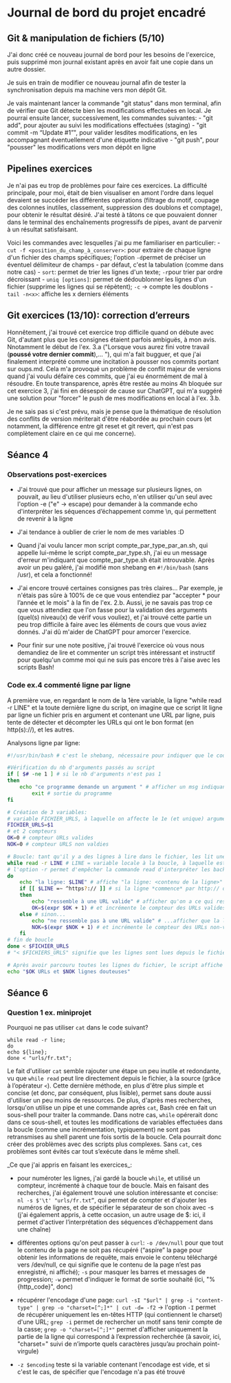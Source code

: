 # Journal de bord du projet encadré


## Git & manipulation de fichiers (5/10)

J'ai donc créé ce nouveau journal de bord pour les besoins de l'exercice, puis supprimé mon journal existant après en avoir fait une copie dans un autre dossier.

Je suis en train de modifier ce nouveau journal afin de tester la synchronisation depuis ma machine vers mon dépôt Git.

Je vais maintenant lancer la commande "git status" dans mon terminal, afin de vérifier que Git détecte bien les modifications effectuées en local.
Je pourrai ensuite lancer, successivement, les commandes suivantes:
    - "git add", pour ajouter au suivi les modifications effectuées (staging)
    - "git commit -m “Update #1”", pour valider lesdites modifications, en les accompagnant éventuellement d'une étiquette indicative
    - "git push", pour "pousser" les modifications vers mon dépôt en ligne


## Pipelines exercices

Je n'ai pas eu trop de problèmes pour faire ces exercices.
La difficulté principale, pour moi, était de bien visualiser en amont l'ordre dans lequel devaient se succéder les différentes opérations (filtrage du motif, coupage des colonnes inutiles, classement, suppression des doublons et comptage), pour obtenir le résultat désiré.
J'ai testé à tâtons ce que pouvaient donner dans le terminal des enchaînements progressifs de pipes, avant de parvenir à un résultat satisfaisant.

Voici les commandes avec lesquelles j'ai pu me familiariser en particulier:
    - `cut -f <position_du_champ_à_conserver>`: pour extraire de chaque ligne d'un fichier des champs spécifiques; l'option `-d`permet de préciser un éventuel délimiteur de champs - par défaut, c'est la tabulation (comme dans notre cas)
    - `sort`: permet de trier les lignes d'un texte; `-r`pour trier par ordre décroissant
    - `uniq [options]`: permet de dédoublonner les lignes d'un fichier (supprime les lignes qui se répètent); `-c` -> compte les doublons
    - `tail -n<x>`: affiche les x derniers éléments


## Git exercices (13/10): correction d’erreurs

Honnêtement, j'ai trouvé cet exercice trop difficile quand on débute avec Git, d'autant plus que les consignes étaient parfois ambiguës, à mon avis. Nnotamment le début de l'ex. 3.a ("Lorsque vous aurez fini votre travail (**poussé votre dernier commit**),... "), qui m'a fait bugguer, et que j'ai finalement interprété comme une incitation à pousser nos commits portant sur oups.md.
Cela m'a provoqué un problème de conflit majeur de versions quand j'ai voulu défaire ces commits, que j'ai eu énormément de mal à résoudre. En toute transparence, après être restée au moins 4h bloquée sur cet exercice 3, j'ai fini en désespoir de cause sur ChatGPT, qui m'a suggéré une solution pour "forcer" le push de mes modifications en local à l'ex. 3.b.

Je ne sais pas si c'est prévu, mais je pense que la thématique de résolution des conflits de version mériterait d'être réabordée au prochain cours (et notamment, la différence entre git reset et git revert, qui n'est pas complètement claire en ce qui me concerne).


## Séance 4

### Observations post-exercices

- J'ai trouvé que pour afficher un message sur plusieurs lignes, on pouvait, au lieu d'utiliser plusieurs echo, n'en utiliser qu'un seul avec l'option -e ("e" -> escape) pour demander à la commande echo d'interpréter les séquences d’échappement comme \n, qui permettent de revenir à la ligne

- J'ai tendance à oublier de crier le nom de mes variables :D

- Quand j'ai voulu lancer mon script compte_par_type_par_an.sh, qui appelle lui-même le script compte_par_type.sh, j'ai eu un message d'erreur m'indiquant que compte_par_type.sh était introuvable. Après avoir un peu galéré, j'ai modifié mon shebang en `#!/bin/bash` (sans /usr), et cela a fonctionné!

- J'ai encore trouvé certaines consignes pas très claires... Par exemple, je n'étais pas sûre à 100% de ce que vous entendiez par "accepter \* pour l’année et le mois" à la fin de l'ex. 2.b. Aussi, je ne savais pas trop ce que vous attendiez que l'on fasse pour la validation des arguments (quel(s) niveau(x) de vérif vous vouliez), et j'ai trouvé cette partie un peu trop difficile à faire avec les éléments de cours que vous aviez donnés. J'ai dû m'aider de ChatGPT pour amorcer l'exercice.

- Pour finir sur une note positive, j'ai trouvé l'exercice où vous nous demandiez de lire et commenter un script très intéressant et instructif pour quelqu'un comme moi qui ne suis pas encore très à l'aise avec les scripts Bash!


### Code ex.4 commenté ligne par ligne

A première vue, en regardant le nom de la 1ère variable, la ligne "while read -r LINE" et la toute dernière ligne du script, on imagine que ce script lit ligne par ligne un fichier pris en argument et contenant une URL par ligne, puis tente de détecter et décompter les URLs qui ont le bon format (en http(s)://), et les autres.

Analysons ligne par ligne:

```bash
#!/usr/bin/bash # c'est le shebang, nécessaire pour indiquer que le code doit être interprété par bash, ainsi que le chemin où trouver bash

#Vérification du nb d'arguments passés au script
if [ $# -ne 1 ] # si le nb d'arguments n'est pas 1
then
	echo "ce programme demande un argument " # afficher un msg indiquant que le programme nécessite un argument
		exit # sortie du programme
fi

# Création de 3 variables:
# variable FICHIER_URLS, à laquelle on affecte le 1e (et unique) argument passé au script (vu son nom: fichier contenant des URLS)
FICHIER_URLS=$1
# et 2 compteurs
OK=0 # compteur URLs valides
NOK=0 # compteur URLS non valdies

# Boucle: tant qu'il y a des lignes à lire dans le fichier, les lit une à une
while read -r LINE # LINE = variable locale à la boucle, à laquelle est affecté à chaque tour de boucle le contenu de chaque ligne
# l'option -r permet d'empêcher la commande read d'interpréter les backlslashes contenus dans les lignes comme des caractères d'échappement
do
	echo "la ligne: $LINE" # affiche "la ligne: <contenu de la ligne>" à chaque tour de boucle
	if [[ $LINE =∼ ^https?:// ]] # si la ligne *commence* par http:// ou https:// ('s' optionnel)
	then
		echo "ressemble à une URL valide" # afficher qu'on a ce qui ressemble à une URL valide
		OK=$(expr $OK + 1) # et incrémente le compteur des URLs valides (OK)
	else # sinon...
		echo "ne ressemble pas à une URL valide" # ...afficher que la ligne ne ressemble pas à une URL valide
		NOK=$(expr $NOK + 1) # et incrémente le compteur des URLs non-valides (NOK)
	fi
# fin de boucle
done < $FICHIER_URLS
# "< $FICHIERS_URLS" signifie que les lignes sont lues depuis le fichier FICHIER_URLS passé en argument au script

# Après avoir parcouru toutes les lignes du fichier, le script affiche un msg final avec le total des URLs valides et non-valides détectées
echo "$OK URLs et $NOK lignes douteuses"
```


## Séance 6

### Question 1 ex. miniprojet

Pourquoi ne pas utiliser `cat` dans le code suivant?

```
while read -r line;
do
echo ${line};
done < "urls/fr.txt";
```

Le fait d'utiliser `cat` semble rajouter une étape un peu inutile et redondante, vu que `while read` peut lire directement depuis le fichier, à la source (grâce à l’opérateur `<`). Cette dernière méthode, en plus d'être plus simple et concise (et donc, par conséquent, plus lisible), permet sans doute aussi d'utiliser un peu moins de ressources.
De plus, d'après mes recherches, lorsqu'on utilise un pipe et une commande après `cat`, Bash crée en fait un sous-shell pour traiter la commande. Dans notre cas, `while` opérerait donc dans ce sous-shell, et toutes les modifications de variables effectuées dans la boucle (comme une incrémentation, typiquement) ne sont pas retransmises au shell parent une fois sortis de la boucle. Cela pourrait donc créer des problèmes avec des scripts plus complexes. Sans `cat`, ces problèmes sont évités car tout s’exécute dans le même shell.


\_Ce que j'ai appris en faisant les exercices\_:

- pour numéroter les lignes, j'ai gardé la boucle `while`, et utilisé un compteur, incrémenté à chaque tour de boucle. Mais en faisant des recherches, j'ai également trouvé une solution intéressante et concise: `nl -s $'\t' "urls/fr.txt”`, qui permet de compter et d'ajouter les numéros de lignes, et de spécifier le séparateur de son choix avec -s (j'ai également appris, à cette occasion, un autre usage de $: ici, il permet d'activer l’interprétation des séquences d’échappement dans une chaîne)

- différentes options qu'on peut passer à `curl`: `-o /dev/null` pour que tout le contenu de la page ne soit pas récupéré (“aspire” la page pour obtenir les informations de requête, mais envoie le contenu téléchargé vers /dev/null, ce qui signifie que le contenu de la page n’est pas enregistré, ni affiché); `-s` pour masquer les barres et messages de progression; `-w` permet d'indiquer le format de sortie souhaité (ici, "%{http_code}", donc)

- récupérer l'encodage d'une page: `curl -sI "$url" | grep -i "content-type" | grep -o "charset=[^;]*" | cut -d= -f2` -> l'option `-I` permet de récupérer uniquement les en-têtes HTTP (qui contiennent le charset) d'une URL; `grep -i` permet de rechercher un motif sans tenir compte de la casse; `grep -o "charset=[^;]*"` permet d'afficher uniquement la partie de la ligne qui correspond à l’expression recherchée (à savoir, ici, "charset=" suivi de n’importe quels caractères jusqu’au prochain point-virgule)

- `-z $encoding` teste si la variable contenant l'encodage est vide, et si c'est le cas, de spécifier que l'encodage n'a pas été trouvé

